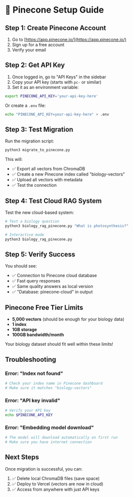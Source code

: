 # 🌲 Pinecone Setup Guide

## Step 1: Create Pinecone Account

1. Go to [https://app.pinecone.io/](https://app.pinecone.io/)
2. Sign up for a free account
3. Verify your email

## Step 2: Get API Key

1. Once logged in, go to "API Keys" in the sidebar
2. Copy your API key (starts with `pc-` or similar)
3. Set it as an environment variable:

```bash
export PINECONE_API_KEY='your-api-key-here'
```

Or create a `.env` file:
```bash
echo "PINECONE_API_KEY=your-api-key-here" > .env
```

## Step 3: Test Migration

Run the migration script:

```bash
python3 migrate_to_pinecone.py
```

This will:
- ✅ Export all vectors from ChromaDB
- ✅ Create a new Pinecone index called "biology-vectors"
- ✅ Upload all vectors with metadata
- ✅ Test the connection

## Step 4: Test Cloud RAG System

Test the new cloud-based system:

```bash
# Test a biology question
python3 biology_rag_pinecone.py "What is photosynthesis?"

# Interactive mode
python3 biology_rag_pinecone.py
```

## Step 5: Verify Success

You should see:
- ✅ Connection to Pinecone cloud database
- ✅ Fast query responses
- ✅ Same quality answers as local version
- ✅ "Database: pinecone-cloud" in output

## Pinecone Free Tier Limits

- **5,000 vectors** (should be enough for your biology data)
- **1 index**
- **1GB storage**
- **100GB bandwidth/month**

Your biology dataset should fit well within these limits!

## Troubleshooting

### Error: "Index not found"
```bash
# Check your index name in Pinecone dashboard
# Make sure it matches "biology-vectors"
```

### Error: "API key invalid"
```bash
# Verify your API key
echo $PINECONE_API_KEY
```

### Error: "Embedding model download"
```bash
# The model will download automatically on first run
# Make sure you have internet connection
```

## Next Steps

Once migration is successful, you can:
1. ✅ Delete local ChromaDB files (save space)
2. ✅ Deploy to Vercel (vectors are now in cloud)
3. ✅ Access from anywhere with just API keys
